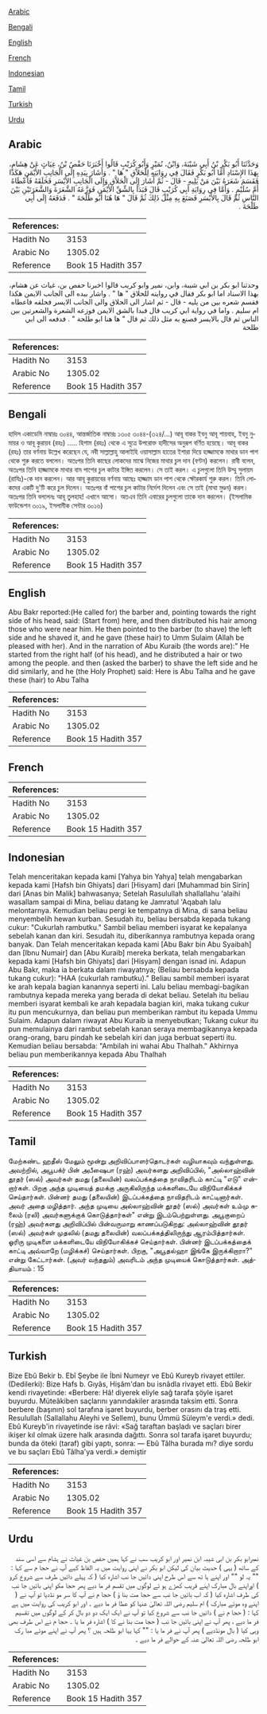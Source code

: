 [Arabic](#arabic)

[Bengali](#bengali)

[English](#english)

[French](#french)

[Indonesian](#indonesian)

[Tamil](#tamil)

[Turkish](#turkish)

[Urdu](#urdu)

## Arabic


<div dir="rtl" lang="ar" style={{fontSize:'larger',backgroundColor:'#f8f9fa',padding:20}}>
وَحَدَّثَنَا أَبُو بَكْرِ بْنُ أَبِي شَيْبَةَ، وَابْنُ، نُمَيْرٍ وَأَبُو كُرَيْبٍ قَالُوا أَخْبَرَنَا حَفْصُ بْنُ، غِيَاثٍ عَنْ هِشَامٍ، بِهَذَا الإِسْنَادِ أَمَّا أَبُو بَكْرٍ فَقَالَ فِي رِوَايَتِهِ لِلْحَلاَّقِ ‏"‏ هَا ‏"‏ ‏.‏ وَأَشَارَ بِيَدِهِ إِلَى الْجَانِبِ الأَيْمَنِ هَكَذَا فَقَسَمَ شَعَرَهُ بَيْنَ مَنْ يَلِيهِ - قَالَ - ثُمَّ أَشَارَ إِلَى الْحَلاَّقِ وَإِلَى الْجَانِبِ الأَيْسَرِ فَحَلَقَهُ فَأَعْطَاهُ أُمَّ سُلَيْمٍ ‏.‏ وَأَمَّا فِي رِوَايَةِ أَبِي كُرَيْبٍ قَالَ فَبَدَأَ بِالشِّقِّ الأَيْمَنِ فَوَزَّعَهُ الشَّعَرَةَ وَالشَّعَرَتَيْنِ بَيْنَ النَّاسِ ثُمَّ قَالَ بِالأَيْسَرِ فَصَنَعَ بِهِ مِثْلَ ذَلِكَ ثُمَّ قَالَ ‏"‏ هَا هُنَا أَبُو طَلْحَةَ ‏"‏ ‏.‏ فَدَفَعَهُ إِلَى أَبِي طَلْحَةَ ‏.‏
</div>
<div style={{backgroundColor:'#f8f9fa',padding:20, marginBottom: 10}}><table> <thead> <tr> <th>References:</th> <th></th> </tr> </thead> <tbody><tr><td>Hadith No</td><td>3153</td></tr><tr><td>Arabic No</td><td>1305.02</td></tr><tr><td>Reference</td><td>Book 15 Hadith 357</td></tr></tbody></table></div>


<div dir="rtl" lang="ar" style={{fontSize:'larger',backgroundColor:'#f8f9fa',padding:20}}>
وحدثنا ابو بكر بن ابي شيبة، وابن، نمير وابو كريب قالوا اخبرنا حفص بن، غياث عن هشام، بهذا الاسناد اما ابو بكر فقال في روايته للحلاق " ها " . واشار بيده الى الجانب الايمن هكذا فقسم شعره بين من يليه - قال - ثم اشار الى الحلاق والى الجانب الايسر فحلقه فاعطاه ام سليم . واما في رواية ابي كريب قال فبدا بالشق الايمن فوزعه الشعرة والشعرتين بين الناس ثم قال بالايسر فصنع به مثل ذلك ثم قال " ها هنا ابو طلحة " . فدفعه الى ابي طلحة
</div>
<div style={{backgroundColor:'#f8f9fa',padding:20, marginBottom: 10}}><table> <thead> <tr> <th>References:</th> <th></th> </tr> </thead> <tbody><tr><td>Hadith No</td><td>3153</td></tr><tr><td>Arabic No</td><td>1305.02</td></tr><tr><td>Reference</td><td>Book 15 Hadith 357</td></tr></tbody></table></div>

## Bengali


<div dir="ltr" lang="bn" style={{fontSize:'larger',backgroundColor:'#f8f9fa',padding:20}}>
হাদিস একাডেমি নাম্বারঃ ৩০৪৪, আন্তর্জাতিক নাম্বারঃ ১৩০৫ ৩০৪৪-(৩২৪/...) আবূ বাকর ইবনু আবূ শায়বাহ, ইবনু নুমায়র ও আবূ কুরায়ব (রহঃ) ..... হিশাম (রহঃ) থেকে এ সূত্রে উপরোক্ত হাদীসের অনুরূপ বর্ণিত হয়েছে। আবূ বাকর (রহঃ) তার বর্ণনায় উল্লেখ করেছেন যে, নবী সাল্লাল্লাহু আলাইহি ওয়াসাল্লাম হাতের ইশারা দিয়ে হাজ্জামকে মাথার ডান পাশ থেকে শুরু করতে বললেন। অতঃপর তিনি কাছের লোকদের মাঝে নিজের মাথার চুল দান (বণ্টন) করলেন। রাবী বলেন, অতঃপর তিনি হাজ্জামকে মাথার বাম পাশের চুল কাটার ইঙ্গিত করলেন। সে তাই করল। এ চুলগুলো তিনি উম্মু সুলায়ম (রাযিঃ)-কে দান করলেন। আর আবূ কুরায়বের বর্ণনায় আছেঃ হাজ্জাম ডান পাশ থেকে ক্ষৌরকার্য শুরু করল। তিনি লোকদের একটি দু'টি করে চুল দিলেন। অতঃপর বাঁ পাশের চুল কাটার নির্দেশ দিলেন এবং সে তাই (মাথা মুণ্ডন) করল। অতঃপর তিনি বললেনঃ আবূ তুলহাহ! এখানে আসো। অতএব তিনি এবারের চুলগুলো তাকে দান করলেন। (ইসলামিক ফাউন্ডেশন ৩০১৯, ইসলামীক সেন্টার ৩০১৬)
</div>
<div style={{backgroundColor:'#f8f9fa',padding:20, marginBottom: 10}}><table> <thead> <tr> <th>References:</th> <th></th> </tr> </thead> <tbody><tr><td>Hadith No</td><td>3153</td></tr><tr><td>Arabic No</td><td>1305.02</td></tr><tr><td>Reference</td><td>Book 15 Hadith 357</td></tr></tbody></table></div>

## English


<div dir="ltr" lang="en" style={{fontSize:'larger',backgroundColor:'#f8f9fa',padding:20}}>
Abu Bakr reported:(He called for) the barber and, pointing towards the right side of his head, said: (Start from) here, and then distributed his hair among those who were near him. He then pointed to the barber (to shave) the left side and he shaved it, and he gave (these hair) to Umm Sulaim (Allah be pleased with her). And in the narration of Abu Kuraib (the words are):" He started from the right half (of his head), and he distributed a hair or two among the people. and then (asked the barber) to shave the left side and he did similarly, and he (the Holy Prophet) said: Here is Abu Talha and he gave these (hair) to Abu Talha
</div>
<div style={{backgroundColor:'#f8f9fa',padding:20, marginBottom: 10}}><table> <thead> <tr> <th>References:</th> <th></th> </tr> </thead> <tbody><tr><td>Hadith No</td><td>3153</td></tr><tr><td>Arabic No</td><td>1305.02</td></tr><tr><td>Reference</td><td>Book 15 Hadith 357</td></tr></tbody></table></div>

## French


<div dir="ltr" lang="fr" style={{fontSize:'larger',backgroundColor:'#f8f9fa',padding:20}}>

</div>
<div style={{backgroundColor:'#f8f9fa',padding:20, marginBottom: 10}}><table> <thead> <tr> <th>References:</th> <th></th> </tr> </thead> <tbody><tr><td>Hadith No</td><td>3153</td></tr><tr><td>Arabic No</td><td>1305.02</td></tr><tr><td>Reference</td><td>Book 15 Hadith 357</td></tr></tbody></table></div>

## Indonesian


<div dir="ltr" lang="id" style={{fontSize:'larger',backgroundColor:'#f8f9fa',padding:20}}>
Telah menceritakan kepada kami [Yahya bin Yahya] telah mengabarkan kepada kami [Hafsh bin Ghiyats] dari [Hisyam] dari [Muhammad bin Sirin] dari [Anas bin Malik] bahwasanya; Setelah Rasulullah shallallahu 'alaihi wasallam sampai di Mina, beliau datang ke Jamratul 'Aqabah lalu melontarnya. Kemudian beliau pergi ke tempatnya di Mina, di sana beliau menyembelih hewan kurban. Sesudah itu, beliau bersabda kepada tukang cukur: "Cukurlah rambutku." Sambil beliau memberi isyarat ke kepalanya sebelah kanan dan kiri. Sesudah itu, diberikannya rambutnya kepada orang banyak. Dan Telah menceritakan kepada kami [Abu Bakr bin Abu Syaibah] dan [Ibnu Numair] dan [Abu Kuraib] mereka berkata, telah mengabarkan kepada kami [Hafsh bin Ghiyats] dari [Hisyam] dengan isnad ini. Adapun Abu Bakr, maka ia berkata dalam riwayatnya; (Beliau bersabda kepada tukang cukur): "HAA (cukurlah rambutku)." Beliau sambil memberi isyarat ke arah kepala bagian kanannya seperti ini. Lalu beliau membagi-bagikan rambutnya kepada mereka yang berada di dekat beliau. Setelah itu beliau memberi isyarat kembali ke arah kepadala bagian kiri, maka tukang cukur itu pun mencukurnya, dan beliau pun memberikan rambut itu kepada Ummu Sulaim. Adapun dalam riwayat Abu Kuraib ia menyebutkan; Tukang cukur itu pun memulainya dari rambut sebelah kanan seraya membagikannya kepada orang-orang, baru pindah ke sebelah kiri dan juga berbuat seperti itu. Kemudian beliau bersabda: "Ambilah ini wahai Abu Thalhah." Akhirnya beliau pun memberikannya kepada Abu Thalhah
</div>
<div style={{backgroundColor:'#f8f9fa',padding:20, marginBottom: 10}}><table> <thead> <tr> <th>References:</th> <th></th> </tr> </thead> <tbody><tr><td>Hadith No</td><td>3153</td></tr><tr><td>Arabic No</td><td>1305.02</td></tr><tr><td>Reference</td><td>Book 15 Hadith 357</td></tr></tbody></table></div>

## Tamil


<div dir="ltr" lang="ta" style={{fontSize:'larger',backgroundColor:'#f8f9fa',padding:20}}>
மேற்கண்ட ஹதீஸ் மேலும் மூன்று அறிவிப்பாளர்தொடர்கள் வழியாகவும் வந்துள்ளது. அவற்றில், அபூபக்ர் பின் அபீஷைபா (ரஹ்) அவர்களது அறிவிப்பில், "அல்லாஹ்வின் தூதர் (ஸல்) அவர்கள் தமது (தலையின்) வலப்பக்கத்தை நாவிதரிடம் காட்டி "எடு" என்றார்கள். பிறகு அந்த முடியைத் தமக்கு அருகிலிருந்த மக்களிடையே விநியோகிக்கச் செய்தார்கள். பின்னர் தமது (தலையின்) இடப்பக்கத்தை நாவிதரிடம் காட்டினார்கள். அவர் அதை மழித்தார். அந்த முடியை அல்லாஹ்வின் தூதர் (ஸல்) அவர்கள் உம்மு சுலைம் (ரலி) அவர்களுக்குக் கொடுத்தார்கள்" என்று இடம்பெற்றுள்ளது. அபூகுறைப் (ரஹ்) அவர்களது அறிவிப்பில் பின்வருமாறு காணப்படுகிறது: அல்லாஹ்வின் தூதர் (ஸல்) அவர்கள் முதலில் (தமது தலையின்) வலப்பக்கத்திலிருந்து ஆரம்பித்தார்கள். ஓரிரு முடிகளை மக்களிடையே விநியோகிக்கச் செய்தார்கள். பின்னர் இடப்பக்கத்தைக் காட்டி அவ்வாறே (மழிக்கச்) செய்தார்கள். பிறகு, "அபூதல்ஹா இங்கே இருக்கிறாரா?" என்று கேட்டார்கள். (அவர் வந்ததும்) அவரிடம் அந்த முடியைக் கொடுத்தார்கள். அத்தியாயம் : 15
</div>
<div style={{backgroundColor:'#f8f9fa',padding:20, marginBottom: 10}}><table> <thead> <tr> <th>References:</th> <th></th> </tr> </thead> <tbody><tr><td>Hadith No</td><td>3153</td></tr><tr><td>Arabic No</td><td>1305.02</td></tr><tr><td>Reference</td><td>Book 15 Hadith 357</td></tr></tbody></table></div>

## Turkish


<div dir="ltr" lang="tr" style={{fontSize:'larger',backgroundColor:'#f8f9fa',padding:20}}>
Bize Ebû Bekir b. Ebî Şeybe ile İbni Numeyr ve Ebû Kureyb rivayet ettiler. (Dedilerki): Bize Hafs b. Gıyâs, Hişâm'dan bu isnâdla rivayet etti. Ebû Bekir kendi rivayetinde: «Berbere: Hâ! diyerek eliyle sağ tarafa şöyle işaret buyurdu. Müteâkiben saçlarını yanındakiler arasında taksim etti. Sonra berbere (başının) sol tarafına işaret buyurdu, berber orasını da traş etti. Resulullah (Sallallahu Aleyhi ve Sellem), bunu Ümmü Süleym'e verdi.» dedi. Ebû Kureyb'in rivayetinde ise râvi: «Sağ taraftan başladı ve saçları birer ikişer kıl olmak üzere halk arasında dağıttı. Sonra sol tarafa işaret buyurdu; bunda da öteki (taraf) gibi yaptı, sonra: — Ebû Tâlha burada mı? diye sordu ve bu saçları Ebû Tâlha'ya verdi.» demiştir
</div>
<div style={{backgroundColor:'#f8f9fa',padding:20, marginBottom: 10}}><table> <thead> <tr> <th>References:</th> <th></th> </tr> </thead> <tbody><tr><td>Hadith No</td><td>3153</td></tr><tr><td>Arabic No</td><td>1305.02</td></tr><tr><td>Reference</td><td>Book 15 Hadith 357</td></tr></tbody></table></div>

## Urdu


<div dir="rtl" lang="ur" style={{fontSize:'larger',backgroundColor:'#f8f9fa',padding:20}}>
نمبرابو بکر بن ابی شیبہ ابن نمیر اور ابو کریب سب نے کہا ہمیں حفص بن غیاث نے ہشام سے اسی سند کے ساتھ ( یہی ) حدیث بیان کی لیکن ابو بکر نے اپنی روایت میں یہ الفاظ کہے آپ نے حجا م سے کہا : "" یہ لو "" اور اپنے ہا تھ سے اس طرح اپنی دائیں جا نب اشارہ کیا ( کہ پہلے دائیں طرف سے شروع کرو ) اوراپنے بال مبارک اپنے قریب کھڑے ہو ئے لوگوں میں تقسم فر ما دیے پھر حجا مکو اپنی بائیں جا نب کی طرف اشارہ کیا ( کہ اب بائیں جا نب سے حجا مت بنا ؤ ) حجا م نے آپ کا سر مو نڈدیا تو آپ نے ( اپنے وہ موئے مبارک ) ام سلیم رضی اللہ تعالیٰ عنہا کو عطا فر ما دیے ۔ اور ابو کریب کی روایت میں ہے کہا : ( حجا م نے ) دائیں جا نب سے شروع کیا تو آپ نے ایک ایک دو دو بال کر کے لوگوں میں تقسیم فر ما دیے ، پھر آپ نے اپنی بائیں جا نب ( حجا مت بنا نے کا ) اشارہ فر ما یا ۔ حجا م نے اس طرف بھی وہی کیا ( بال مونڈدیے ) پھر آپ نے فر ما یا : "" کہا یہا ابو طلحہ ہیں ؟ پھر آپ نے اپنے موئے مبا رک ابو طلحہ رضی اللہ تعالیٰ عنہ کے حوالے فر ما دیے ۔
</div>
<div style={{backgroundColor:'#f8f9fa',padding:20, marginBottom: 10}}><table> <thead> <tr> <th>References:</th> <th></th> </tr> </thead> <tbody><tr><td>Hadith No</td><td>3153</td></tr><tr><td>Arabic No</td><td>1305.02</td></tr><tr><td>Reference</td><td>Book 15 Hadith 357</td></tr></tbody></table></div>